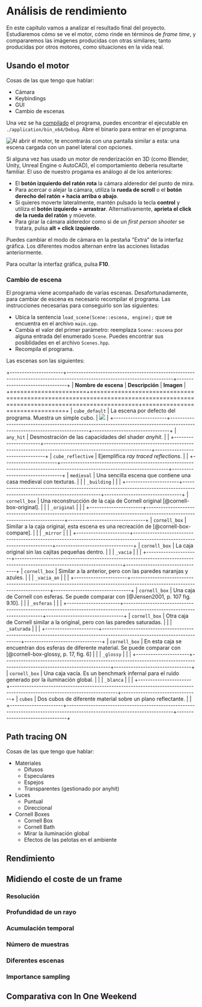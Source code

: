 # Análisis de rendimiento

En este capítulo vamos a analizar el resultado final del proyecto. Estudiaremos cómo se ve el motor, cómo rinde en términos de *frame time*, y compararemos las imágenes producidas con otras similares; tanto producidas por otros motores, como situaciones en la vida real.

## Usando el motor

Cosas de las que tengo que hablar:

- Cámara
- Keybindings
- GUI
- Cambio de escenas

Una vez se ha [compilado](#compilación-y-ejecución) el programa, puedes encontrar el ejecutable en `./application/bin_x64/Debug`. Abre el binario para entrar en el programa.

![Al abrir el motor, te encontrarás con una pantalla similar a esta: una escena cargada con un panel lateral con opciones.](./img/05/Asmiray.png)

Si alguna vez has usado un motor de renderización en 3D (como Blender, Unity, Unreal Engine o AutoCAD), el comportamiento debería resultarte familiar. El uso de nuestro progama es análogo al de los anteriores:

- El **botón izquierdo del ratón rota** la cámara alderedor del punto de mira.
- Para acercar o alejar la cámara, utiliza la **rueda de scroll** o el **botón derecho del ratón + hacia arriba o abajo**.
- Si quieres moverte lateralmente, mantén pulsado la tecla **control** y utiliza el **botón izquierdo + arrastrar**. Alternativamente, **aprieta el click de la rueda del ratón** y múevete.
- Para girar la cámara alderedor como si de un *first person shooter* se tratara, pulsa **alt + click izquierdo**.

Puedes cambiar el modo de cámara en la pestaña "Extra" de la interfaz gráfica. Los diferentes modos alternan entre las acciones listadas anteriormente.

Para ocultar la interfaz gráfica, pulsa **F10**.

### Cambio de escena

El programa viene acompañado de varias escenas. Desafortunadamente, para cambiar de escena es necesario recompilar el programa. Las instrucciones necesarias para conseguirlo son las siguientes:

- Ubica la sentencia `load_scene(Scene::escena, engine);` que se encuentra en el archivo `main.cpp`.
- Cambia el valor del primer parámetro: reemplaza `Scene::escena` por alguna entrada del enumerado `Scene`. Puedes encontrar sus posiblidades en el archivo `Scenes.hpp`.
- Recompila el programa.

Las escenas son las siguientes:


+----------------------+--------------------------------------------------------------------------------------------------------------------------+--------------------------------+
| **Nombre de escena** | **Descripción**                                                                                                          | **Imagen**                     |
+======================+==========================================================================================================================+================================+
| `cube_default`       | La escena por defecto del programa. Muestra un simple cubo.                                                              | ![](./img/05/cube_default.png) |
+----------------------+--------------------------------------------------------------------------------------------------------------------------+--------------------------------+
| `any_hit`            | Desmostración de las capacidades del shader *anyhit*.                                                                    |                                |
+----------------------+--------------------------------------------------------------------------------------------------------------------------+--------------------------------+
| `cube_reflective`    | Ejemplifica *ray traced reflections*.                                                                                    |                                |
+----------------------+--------------------------------------------------------------------------------------------------------------------------+--------------------------------+
| `medieval`           | Una sencilla escena que contiene una casa medieval con texturas.                                                         |                                |
| `_building`          |                                                                                                                          |                                |
+----------------------+--------------------------------------------------------------------------------------------------------------------------+--------------------------------+
| `cornell_box`        | Una reconstrucción de la caja de Cornell original [@cornell-box-original].                                               |                                |
| `_original`          |                                                                                                                          |                                |
+----------------------+--------------------------------------------------------------------------------------------------------------------------+--------------------------------+
| `cornell_box`        | Similar a la caja original, esta escena es una recreación de [@cornell-box-compare].                                     |                                |
| `_mirror`            |                                                                                                                          |                                |
+----------------------+--------------------------------------------------------------------------------------------------------------------------+--------------------------------+
| `cornell_box`        | La caja original sin las cajitas pequeñas dentro.                                                                        |                                |
| `_vacia`             |                                                                                                                          |                                |
+----------------------+--------------------------------------------------------------------------------------------------------------------------+--------------------------------+
| `cornell_box`        | Similar a la anterior, pero con las paredes naranjas y azules.                                                           |                                |
| `_vacia_an`          |                                                                                                                          |                                |
+----------------------+--------------------------------------------------------------------------------------------------------------------------+--------------------------------+
| `cornell_box`        | Una caja de Cornell con esferas. Se puede comparar con [@Jensen2001, p. 107 fig. 9.10].                                  |                                |
| `_esferas`           |                                                                                                                          |                                |
+----------------------+--------------------------------------------------------------------------------------------------------------------------+--------------------------------+
| `cornell_box`        | Otra caja de Cornell similar a la original, pero con las paredes saturadas.                                              |                                |
| `_saturada`          |                                                                                                                          |                                |
+----------------------+--------------------------------------------------------------------------------------------------------------------------+--------------------------------+
| `cornell_box`        | En esta caja se encuentran dos esferas de diferente material. Se puede comparar con [@cornell-box-glossy, p. 17, fig. 6] |                                |
| `_glossy`            |                                                                                                                          |                                |
+----------------------+--------------------------------------------------------------------------------------------------------------------------+--------------------------------+
| `cornell_box`        | Una caja vacía. Es un benchmark infernal para el ruido generado por la iluminación global.                               |                                |
| `_blanca`            |                                                                                                                          |                                |
+----------------------+--------------------------------------------------------------------------------------------------------------------------+--------------------------------+
| `cubes`              | Dos cubos de diferente material sobre un plano reflectante.                                                              |                                |
+----------------------+--------------------------------------------------------------------------------------------------------------------------+--------------------------------+

## Path tracing ON

Cosas de las que tengo que hablar:

- Materiales
  - Difusos
  - Especulares
  - Espejos
  - Transparentes (gestionado por anyhit)
- Luces
  - Puntual
  - Direccional
- Cornell Boxes
  - Cornell Box
  - Cornell Bath
  - Mirar la iluminación global
  - Efectos de las pelotas en el ambiente


## Rendimiento

## Midiendo el coste de un frame
### Resolución
### Profundidad de un rayo
### Acumulación temporal
### Número de muestras
### Diferentes escenas
### Importance sampling

## Comparativa con In One Weekend